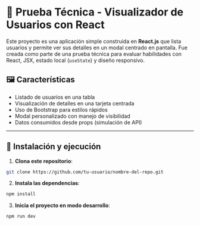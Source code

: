 # 🧪 Prueba Técnica - Visualizador de Usuarios con React

Este proyecto es una aplicación simple construida en **React.js** que lista usuarios y permite ver sus detalles en un modal centrado en pantalla. Fue creada como parte de una prueba técnica para evaluar habilidades con React, JSX, estado local (`useState`) y diseño responsivo.

## 🖼️ Características

- Listado de usuarios en una tabla
- Visualización de detalles en una tarjeta centrada
- Uso de Bootstrap para estilos rápidos
- Modal personalizado con manejo de visibilidad
- Datos consumidos desde props (simulación de API)

---

## 🚀 Instalación y ejecución

1. **Clona este repositorio**:

```bash
git clone https://github.com/tu-usuario/nombre-del-repo.git
```

2. **Instala las dependencias**:

```bash
npm install
```
3. **Inicia el proyecto en modo desarrollo**:

```bash
npm run dev
```


